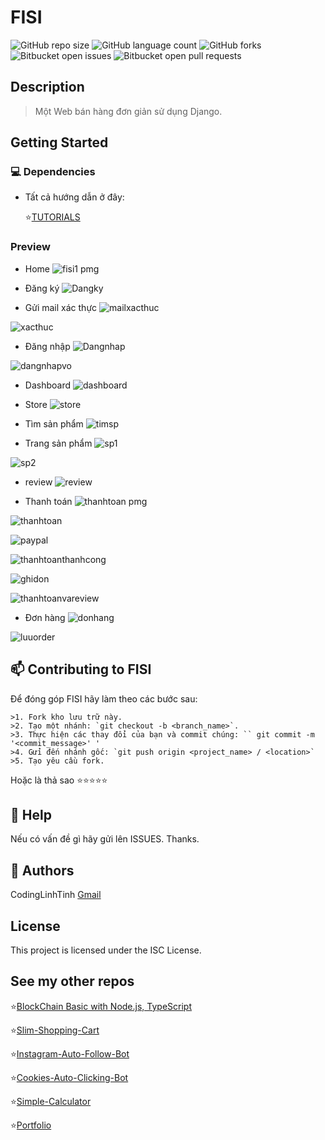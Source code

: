 # FISI

![GitHub repo size](https://img.shields.io/github/repo-size/codinglinhtinh/FISI?style=for-the-badge)
![GitHub language count](https://img.shields.io/github/languages/count/codinglinhtinh/FISI?style=for-the-badge)
![GitHub forks](https://img.shields.io/github/forks/codinglinhtinh/FISI?style=for-the-badge)
![Bitbucket open issues](https://img.shields.io/bitbucket/issues/codinglinhtinh/FISI?style=for-the-badge)
![Bitbucket open pull requests](https://img.shields.io/bitbucket/pr-raw/codinglinhtinh/FISI?style=for-the-badge)

## Description
>Một Web bán hàng đơn giản sử dụng Django.

## Getting Started
### 💻 Dependencies

* Tất cả hướng dẫn ở đây:

    ⭐<a href='https://www.notion.so/Getting-Started-c159a13ea73c4da9a7b3a1ae9ba76a8e'>TUTORIALS</a>
### Preview
* Home
![fisi1 pmg](https://user-images.githubusercontent.com/92833984/178193105-f5a8d947-471f-448f-a3aa-4565b5978b89.png)

* Đăng ký
![Dangky](https://user-images.githubusercontent.com/92833984/178193091-209412d8-e1bb-4be7-adae-147b08fee913.png)

* Gửi mail xác thực
![mailxacthuc](https://user-images.githubusercontent.com/92833984/178193111-b5407ccc-7da4-4433-8c95-744a06e45f85.png)

![xacthuc](https://user-images.githubusercontent.com/92833984/178193144-c16a536d-2b45-496c-910d-69715439fd65.png)

* Đăng nhập
![Dangnhap](https://user-images.githubusercontent.com/92833984/178193095-2787cb3c-0ea4-4b58-9909-a410f9c63e11.png)

![dangnhapvo](https://user-images.githubusercontent.com/92833984/178193097-7c7c92f0-b65c-4787-9966-b43b25c82252.png)

* Dashboard
![dashboard](https://user-images.githubusercontent.com/92833984/178193098-ed708baa-69f6-482f-9e79-af3448af20bc.png)

* Store
![store](https://user-images.githubusercontent.com/92833984/178193126-b25a3307-6251-4751-89b1-63efb024b11d.png)

* Tìm sản phẩm
![timsp](https://user-images.githubusercontent.com/92833984/178193130-1f357b59-fbb6-42d1-a96f-a6dca1103d51.png)

* Trang sản phẩm
![sp1](https://user-images.githubusercontent.com/92833984/178193120-91eb4b33-8f4a-4f9e-91c6-90a60f7127ca.png)

![sp2](https://user-images.githubusercontent.com/92833984/178193124-dd1b4ccb-4eb1-499e-8620-645bec5e4c1a.png)

* review
![review](https://user-images.githubusercontent.com/92833984/178193118-e9141b57-2116-403c-8aa4-e51301df5351.png)

* Thanh toán
![thanhtoan pmg](https://user-images.githubusercontent.com/92833984/178193134-0b8be544-c5c4-4368-b649-5f6270f1b0f0.png)

![thanhtoan](https://user-images.githubusercontent.com/92833984/178193136-27f90f0b-7698-4ab4-b770-3c6daabd2ce0.png)

![paypal](https://user-images.githubusercontent.com/92833984/178193113-4917531d-17fa-4676-96a0-f1e3f320783d.png)

![thanhtoanthanhcong](https://user-images.githubusercontent.com/92833984/178193139-60c68e6b-1f33-40c2-9ba5-17e67f88fc48.png)


![ghidon](https://user-images.githubusercontent.com/92833984/178193108-7d2349ba-5bfa-4b3d-81b8-9ef2147ad6a7.png)

![thanhtoanvareview](https://user-images.githubusercontent.com/92833984/178193142-e4bbcbdd-83c9-4b71-b3b8-b5ff21d69106.png)

* Đơn hàng
![donhang](https://user-images.githubusercontent.com/92833984/178193100-d56c0472-ed8d-435b-9eeb-f0abc18377bd.png)

![luuorder](https://user-images.githubusercontent.com/92833984/178193110-85a01ce9-3b0c-444a-a879-9e6d44df410a.png)

## 📫 Contributing to FISI
Để đóng góp FISI hãy làm theo các bước sau:

    >1. Fork kho lưu trữ này.
    >2. Tạo một nhánh: `git checkout -b <branch_name>`.
    >3. Thực hiện các thay đổi của bạn và commit chúng: `` git commit -m '<commit_message>' '
    >4. Gửi đến nhánh gốc: `git push origin <project_name> / <location>`
    >5. Tạo yêu cầu fork.

Hoặc là thả sao ⭐⭐⭐⭐⭐

## 🔎 Help

Nếu có vấn đề gì hãy gửi lên ISSUES.
Thanks.

## 🧐 Authors

CodingLinhTinh 
[Gmail](ngocquachgamedevz@gmail.com)


## License

This project is licensed under the ISC License.

## See my other repos
⭐<a href="https://github.com/CodingLinhTinh/Node.js-blockchain-basic.git">BlockChain Basic with Node.js, TypeScript</a>

⭐<a href="https://github.com/CodingLinhTinh/Slim-Shopping-Cart.git">Slim-Shopping-Cart</a>

⭐<a href="https://github.com/CodingLinhTinh/Instagram-Auto-Follow-Bot.git">Instagram-Auto-Follow-Bot</a>

⭐<a href="https://github.com/CodingLinhTinh/Cookies-Auto-Clicking-Bot.git">Cookies-Auto-Clicking-Bot</a>

⭐<a href="https://github.com/CodingLinhTinh/Simple-Calculator.git">Simple-Calculator</a>

⭐<a href="https://github.com/CodingLinhTinh/Portfolio.git">Portfolio</a>
